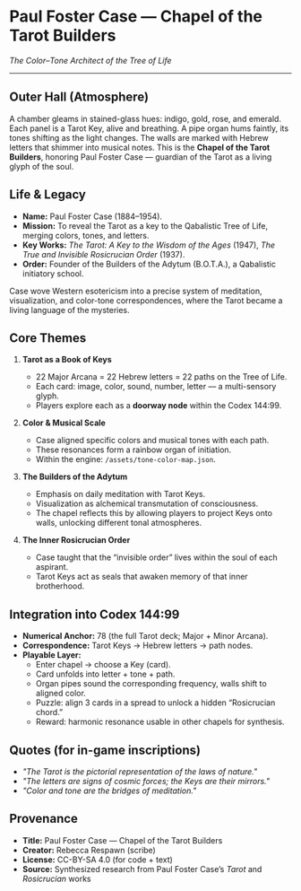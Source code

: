 # Paul Foster Case — Chapel of the Tarot Builders
*The Color–Tone Architect of the Tree of Life*

---

## Outer Hall (Atmosphere)
A chamber gleams in stained-glass hues: indigo, gold, rose, and emerald. Each panel is a Tarot Key, alive and breathing. A pipe organ hums faintly, its tones shifting as the light changes. The walls are marked with Hebrew letters that shimmer into musical notes. This is the **Chapel of the Tarot Builders**, honoring Paul Foster Case — guardian of the Tarot as a living glyph of the soul.

## Life & Legacy
- **Name:** Paul Foster Case (1884–1954).
- **Mission:** To reveal the Tarot as a key to the Qabalistic Tree of Life, merging colors, tones, and letters.
- **Key Works:** *The Tarot: A Key to the Wisdom of the Ages* (1947), *The True and Invisible Rosicrucian Order* (1937).
- **Order:** Founder of the Builders of the Adytum (B.O.T.A.), a Qabalistic initiatory school.

Case wove Western esotericism into a precise system of meditation, visualization, and color-tone correspondences, where the Tarot became a living language of the mysteries.

## Core Themes
1. **Tarot as a Book of Keys**
   - 22 Major Arcana = 22 Hebrew letters = 22 paths on the Tree of Life.
   - Each card: image, color, sound, number, letter — a multi-sensory glyph.
   - Players explore each as a **doorway node** within the Codex 144:99.

2. **Color & Musical Scale**
   - Case aligned specific colors and musical tones with each path.
   - These resonances form a rainbow organ of initiation.
   - Within the engine: `/assets/tone-color-map.json`.

3. **The Builders of the Adytum**
   - Emphasis on daily meditation with Tarot Keys.
   - Visualization as alchemical transmutation of consciousness.
   - The chapel reflects this by allowing players to project Keys onto walls, unlocking different tonal atmospheres.

4. **The Inner Rosicrucian Order**
   - Case taught that the “invisible order” lives within the soul of each aspirant.
   - Tarot Keys act as seals that awaken memory of that inner brotherhood.

## Integration into Codex 144:99
- **Numerical Anchor:** 78 (the full Tarot deck; Major + Minor Arcana).
- **Correspondence:** Tarot Keys → Hebrew letters → path nodes.
- **Playable Layer:**
  - Enter chapel → choose a Key (card).
  - Card unfolds into letter + tone + path.
  - Organ pipes sound the corresponding frequency, walls shift to aligned color.
  - Puzzle: align 3 cards in a spread to unlock a hidden “Rosicrucian chord.”
  - Reward: harmonic resonance usable in other chapels for synthesis.

## Quotes (for in-game inscriptions)
- *"The Tarot is the pictorial representation of the laws of nature."*
- *"The letters are signs of cosmic forces; the Keys are their mirrors."*
- *"Color and tone are the bridges of meditation."*

## Provenance
- **Title:** Paul Foster Case — Chapel of the Tarot Builders
- **Creator:** Rebecca Respawn (scribe)
- **License:** CC-BY-SA 4.0 (for code + text)
- **Source:** Synthesized research from Paul Foster Case’s *Tarot* and *Rosicrucian* works
